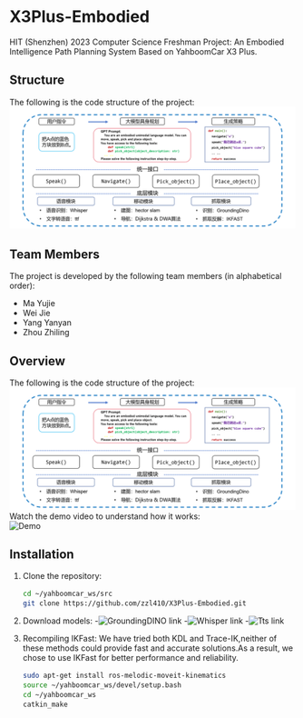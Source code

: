 # X3Plus-Embodied
HIT (Shenzhen) 2023 Computer Science Freshman Project: An Embodied Intelligence Path Planning System Based on YahboomCar X3 Plus.
## Structure
The following is the code structure of the project:
![Project Screenshot](images/structure.png)
## Team Members
The project is developed by the following team members (in alphabetical order):
- Ma Yujie  
- Wei Jie  
- Yang Yanyan  
- Zhou Zhiling  
## Overview
The following is the code structure of the project:
![Project Screenshot](images/structure.png)
Watch the demo video to understand how it works:  
![Demo](images/demo.gif)
## Installation
1. Clone the repository:
   ```bash
   cd ~/yahboomcar_ws/src
   git clone https://github.com/zzl410/X3Plus-Embodied.git
   
2. Download models:
   -![GroundingDINO link](https://github.com/IDEA-Research/GroundingDINO)
   -![Whisper link](https://github.com/openai/whisper)
   -![Tts link](https://github.com/coqui-ai/TTS)
   
4. Recompiling IKFast:
   We have tried both KDL and Trace-IK,neither of these methods could provide fast and accurate solutions.As a result, we chose to use IKFast for better performance and reliability.
   ```bash
   sudo apt-get install ros-melodic-moveit-kinematics
   source ~/yahboomcar_ws/devel/setup.bash
   cd ~/yahboomcar_ws
   catkin_make
   
   
